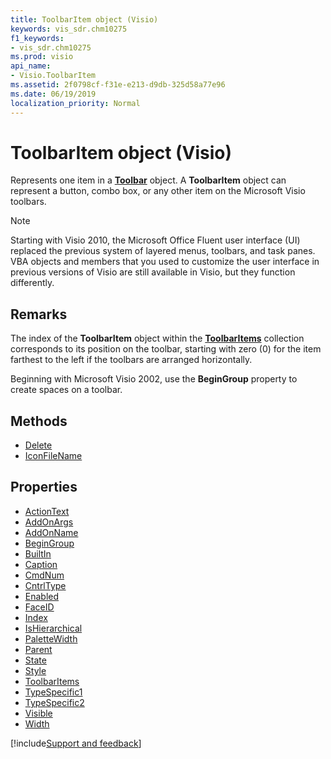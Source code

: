 ```yaml
---
title: ToolbarItem object (Visio)
keywords: vis_sdr.chm10275
f1_keywords:
- vis_sdr.chm10275
ms.prod: visio
api_name:
- Visio.ToolbarItem
ms.assetid: 2f0798cf-f31e-e213-d9db-325d58a77e96
ms.date: 06/19/2019
localization_priority: Normal
---
```



# ToolbarItem object (Visio)

Represents one item in a **[Toolbar](Visio.Toolbar.md)** object. A **ToolbarItem** object can represent a button, combo box, or any other item on the Microsoft Visio toolbars.

> [!NOTE] 
> Starting with Visio 2010, the Microsoft Office Fluent user interface (UI) replaced the previous system of layered menus, toolbars, and task panes. VBA objects and members that you used to customize the user interface in previous versions of Visio are still available in Visio, but they function differently.

## Remarks

The index of the **ToolbarItem** object within the **[ToolbarItems](Visio.ToolbarItems.md)** collection corresponds to its position on the toolbar, starting with zero (0) for the item farthest to the left if the toolbars are arranged horizontally.

Beginning with Microsoft Visio 2002, use the **BeginGroup** property to create spaces on a toolbar.

## Methods

-  [Delete](Visio.ToolbarItem.Delete.md)
-  [IconFileName](Visio.ToolbarItem.IconFileName.md)

## Properties

-  [ActionText](Visio.ToolbarItem.ActionText.md)
-  [AddOnArgs](Visio.ToolbarItem.AddOnArgs.md)
-  [AddOnName](Visio.ToolbarItem.AddOnName.md)
-  [BeginGroup](Visio.ToolbarItem.BeginGroup.md)
-  [BuiltIn](Visio.ToolbarItem.BuiltIn.md)
-  [Caption](Visio.ToolbarItem.Caption.md)
-  [CmdNum](Visio.ToolbarItem.CmdNum.md)
-  [CntrlType](Visio.ToolbarItem.CntrlType.md)
-  [Enabled](Visio.ToolbarItem.Enabled.md)
-  [FaceID](Visio.ToolbarItem.FaceID.md)
-  [Index](Visio.ToolbarItem.Index.md)
-  [IsHierarchical](Visio.ToolbarItem.IsHierarchical.md)
-  [PaletteWidth](Visio.ToolbarItem.PaletteWidth.md)
-  [Parent](Visio.ToolbarItem.Parent.md)
-  [State](Visio.ToolbarItem.State.md)
-  [Style](Visio.ToolbarItem.Style.md)
-  [ToolbarItems](Visio.ToolbarItem.ToolbarItems.md)
-  [TypeSpecific1](Visio.ToolbarItem.TypeSpecific1.md)
-  [TypeSpecific2](Visio.ToolbarItem.TypeSpecific2.md)
-  [Visible](Visio.ToolbarItem.Visible.md)
-  [Width](Visio.ToolbarItem.Width.md)


[!include[Support and feedback](~/includes/feedback-boilerplate.md)]